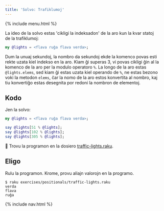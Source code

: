 ```yaml
---
title: 'Solvo: Trafiklumoj'
---
```


{% include menu.html %}

La ideo de la solvo estas 'cikligi la indeksadon' de la aro kun la kvar statoj de la trafiklumoj:

```raku
my @lights = <flava ruĝa flava verda>;
```

Dum la unuaj sekundoj, la nombro da sekundoj ekde la komenco povas esti rekte uzata kiel indekso en la aro. Kiam ĝi superas 3, vi povas cikligi ĝin al la komenco de la aro per la modulo operatoro `%`. La longo de la aro estas `@lights.elems`, sed kiam ĝi estas uzata kiel operando de `%`, ne estas bezono voki la metodon `elems`, ĉar la nomo de la aro estos konvertita al nombro, kaj tiu konvertiĝo estas desegnita por redoni la nombron de elementoj.

## Kodo

Jen la solvo:

```raku
my @lights = <flava ruĝa flava verda>;

say @lights[51 % @lights];
say @lights[102 % @lights];
say @lights[305 % @lights];
```

🦋 Trovu la programon en la dosiero [traffic-lights.raku](https://github.com/ash/raku-course/blob/master/exercises/positionals/traffic-lights.raku).

## Eligo

Rulu la programon. Krome, provu aliajn valorojn en la programo.

```console
$ raku exercises/positionals/traffic-lights.raku
verda
flava
ruĝa
```

{% include nav.html %}
